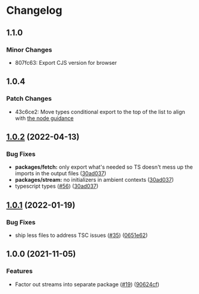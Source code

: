 # Changelog

## 1.1.0

### Minor Changes

- 807fc63: Export CJS version for browser

## 1.0.4

### Patch Changes

- 43c6ce2: Move types conditional export to the top of the list to align with [the node guidance](https://nodejs.org/api/packages.html#community-conditions-definitions)

## [1.0.2](https://www.github.com/web-std/io/compare/stream-v1.0.1...stream-v1.0.2) (2022-04-13)

### Bug Fixes

- **packages/fetch:** only export what's needed so TS doesn't mess up the imports in the output files ([30ad037](https://www.github.com/web-std/io/commit/30ad0377a88ebffc3a998616e3b774ce5bcc584a))
- **packages/stream:** no initializers in ambient contexts ([30ad037](https://www.github.com/web-std/io/commit/30ad0377a88ebffc3a998616e3b774ce5bcc584a))
- typescript types ([#56](https://www.github.com/web-std/io/issues/56)) ([30ad037](https://www.github.com/web-std/io/commit/30ad0377a88ebffc3a998616e3b774ce5bcc584a))

## [1.0.1](https://www.github.com/web-std/io/compare/stream-v1.0.0...stream-v1.0.1) (2022-01-19)

### Bug Fixes

- ship less files to address TSC issues ([#35](https://www.github.com/web-std/io/issues/35)) ([0651e62](https://www.github.com/web-std/io/commit/0651e62ae42d17eae2db89858c9e44f3342c304c))

## 1.0.0 (2021-11-05)

### Features

- Factor out streams into separate package ([#19](https://www.github.com/web-std/io/issues/19)) ([90624cf](https://www.github.com/web-std/io/commit/90624cfd2d4253c2cbc316d092f26e77b5169f47))
